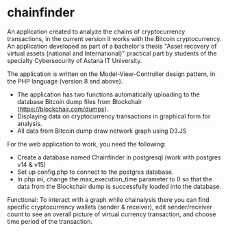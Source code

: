 # chainfinder

An application created to analyze the chains of cryptocurrency transactions, in the current version it works with the Bitcoin cryptocurrency. 
An application developed as part of a bachelor's thesis "Asset recovery of virtual assets (national and International)" practical part by students of the specialty Cybersecurity of Astana IT University.

The application is written on the Model-View-Controller design pattern, in the PHP language (version 8 and above).
- The application has two functions automatically uploading to the database Bitcoin dump files from Blockchair (https://blockchair.com/dumps).
- Displaying data on cryptocurrency transactions in graphical form for analysis.
- All data from Bitcoin dump draw network graph using D3.JS 

For the web application to work, you need the following:
- Create a database named Chainfinder in postgresql (work with postgres v14 & v15)
- Set up config.php to connect to the postgres database.
- In php.ini, change the max_execution_time parameter to 0 so that the data from the Blockchair dump is successfully loaded into the database.  

Functional: 
To interact with a graph while chainalysis there you can find specific cryptocurrency wallets (sender & receiver), edit sender/receiver count to see an overall picture of virtual currency transaction, and choose time period of the transaction. 
